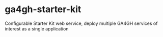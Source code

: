 # ga4gh-starter-kit
Configurable Starter Kit web service, deploy multiple GA4GH services of interest as a single application
